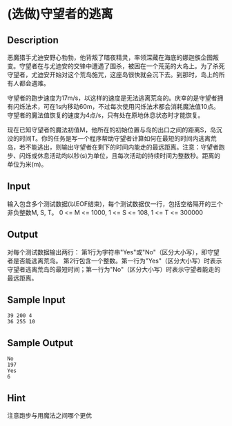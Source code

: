 # (选做)守望者的逃离

## Description
恶魔猎手尤迪安野心勃勃，他背叛了暗夜精灵，率领深藏在海底的娜迦族企图叛变。守望者在与尤迪安的交锋中遭遇了围杀，被困在一个荒芜的大岛上。为了杀死守望者，尤迪安开始对这个荒岛施咒，这座岛很快就会沉下去。到那时，岛上的所有人都会遇难。

守望者的跑步速度为17m/s，以这样的速度是无法逃离荒岛的。庆幸的是守望者拥有闪烁法术，可在1s内移动60m，不过每次使用闪烁法术都会消耗魔法值10点。守望者的魔法值恢复的速度为4点/s，只有处在原地休息状态时才能恢复。

现在已知守望者的魔法初值M，他所在的初始位置与岛的出口之间的距离S，岛沉没的时间T。你的任务是写一个程序帮助守望者计算如何在最短的时间内逃离荒岛，若不能逃出，则输出守望者在剩下的时间内能走的最远距离。注意：守望者跑步、闪烁或休息活动均以秒(s)为单位，且每次活动的持续时间为整数秒。距离的单位为米(m)。

## Input
输入包含多个测试数据(以EOF结束)，每个测试数据仅一行，包括空格隔开的三个非负整数M, S, T。
0 <= M <= 1000, 1 <= S <= 108, 1 <= T <= 300000

## Output
对每个测试数据输出两行：
第1行为字符串"Yes"或"No"（区分大小写），即守望者是否能逃离荒岛。
第2行包含一个整数。第一行为"Yes"（区分大小写）时表示守望者逃离荒岛的最短时间；第一行为"No"（区分大小写）时表示守望者能走的最远距离。

## Sample Input
```
39 200 4
36 255 10
```
## Sample Output
```
No
197
Yes
6
```
## Hint
注意跑步与用魔法之间哪个更优